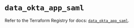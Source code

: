 # `data_okta_app_saml`

Refer to the Terraform Registry for docs: [`data_okta_app_saml`](https://registry.terraform.io/providers/okta/okta/4.12.0/docs/data-sources/app_saml).

